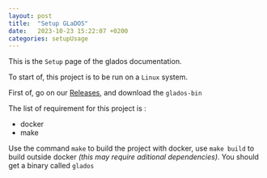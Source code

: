 ```yaml
---
layout: post
title:  "Setup GLaDOS"
date:   2023-10-23 15:22:07 +0200
categories: setupUsage
---
```

This is the `Setup` page of the glados documentation.

To start of, this project is to be run on a `Linux` system.

First of, go on our [Releases](https://github.com/Mareaucanard/GLaDOS-epitech-2026/releases), and download the `glados-bin`

The list of requirement for this project is :
- docker
- make

Use the command `make` to build the project with docker, use `make build` to build outside docker *(this may require aditional dependencies)*.
You should get a binary called `glados`
